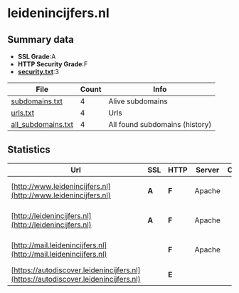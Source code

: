 

# leidenincijfers.nl
## Summary data


 - **SSL Grade**:A
 - **HTTP Security Grade**:F
 - **[security.txt](https://www.digitaleoverheid.nl/nieuws/standaard-security-txt-nu-verplicht-voor-overheid/)**:3


| File       | Count | Info |
|------------|-------|------|
|[subdomains.txt](/data/leidenincijfers.nl/subdomains.txt)|4|Alive subdomains|
|[urls.txt](/data/leidenincijfers.nl/urls.txt)|4|Urls|
|[all_subdomains.txt](/data/leidenincijfers.nl/all_subdomains.txt)|4|All found subdomains (history)|


## Statistics


| Url | SSL | HTTP | Server | Cookie | HSTS | CORS | CTO | CSP | XFO | XXP | RP |FP| Tech |Title |
|--------|-------|-------|------|------|------|------|------|------|------|------|------|------|------|------|
|[http://www.leidenincijfers.nl](http://www.leidenincijfers.nl)| **A**| **F**|Apache| | | | | | | | :white_check_mark: | |Apache HTTP Server|TransIP - Reserv...|
|[http://leidenincijfers.nl](http://leidenincijfers.nl)| **A**| **F**|Apache| | | | | | | | :white_check_mark: | |Apache HTTP Server|TransIP - Reserv...|
|[http://mail.leidenincijfers.nl](http://mail.leidenincijfers.nl)| | **F**|Apache| | | | | | | | :white_check_mark: | |Apache HTTP Server|TransIP - Reserv...|
|[https://autodiscover.leidenincijfers.nl](https://autodiscover.leidenincijfers.nl)| | **E**|| | | | | | | | :white_check_mark: | |||


